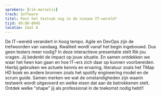 ```yaml
---
sprekers: [rik-marselis]
track: Software
titel: Past het testvak nog in de nieuwe IT-wereld?
tijd: 09:00-0945
locatie: Zaal A
---
```

De IT¬wereld verandert in hoog tempo. Agile en DevOps zijn de trefwoorden van vandaag. Kwaliteit wordt vanaf het
begin ingebouwd. Dus geen testers meer nodig?
In deze interactieve presentatie stelt Rik jou vragen. Jij bedenkt de impact op jouw situatie. En samen ontdekken we
waar het heen kan gaan en hoe IT¬ers zich daar op kunnen voorbereiden. Hierbij gebruiken we actuele kennis en
ervaring, literatuur zoals het TMap HD boek en andere bronnen zoals het spotify engineering model en de scrum guide.
Samen merken we wat de omstandigheden zijn waarin testwerk wordt uitgevoerd en welke eisen dat aan de betrokkenen stelt. Ontdek welke "shape" jij als professional in de toekomst nodig hebt!!



